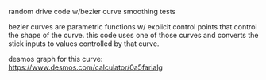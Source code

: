 random drive code w/bezier curve smoothing tests 

bezier curves are parametric functions w/ explicit control points that control the shape of the curve. this code uses one of those curves and converts the stick inputs to values controlled by that curve.

desmos graph for this curve:
https://www.desmos.com/calculator/0a5farialg